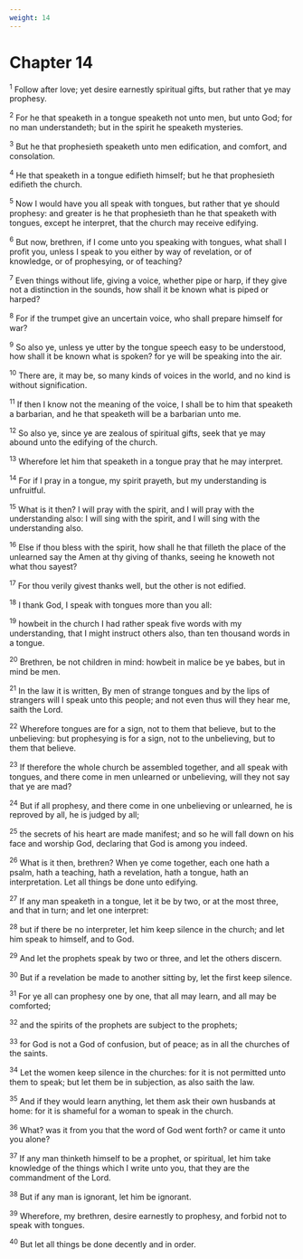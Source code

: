 ```yaml
---
weight: 14
---
```


# Chapter 14

<sup>1</sup> Follow after love; yet desire earnestly spiritual gifts, but rather that ye may prophesy. 

<sup>2</sup> For he that speaketh in a tongue speaketh not unto men, but unto God; for no man understandeth; but in the spirit he speaketh mysteries. 

<sup>3</sup> But he that prophesieth speaketh unto men edification, and comfort, and consolation. 

<sup>4</sup> He that speaketh in a tongue edifieth himself; but he that prophesieth edifieth the church. 

<sup>5</sup> Now I would have you all speak with tongues, but rather that ye should prophesy: and greater is he that prophesieth than he that speaketh with tongues, except he interpret, that the church may receive edifying. 

<sup>6</sup> But now, brethren, if I come unto you speaking with tongues, what shall I profit you, unless I speak to you either by way of revelation, or of knowledge, or of prophesying, or of teaching? 

<sup>7</sup> Even things without life, giving a voice, whether pipe or harp, if they give not a distinction in the sounds, how shall it be known what is piped or harped? 

<sup>8</sup> For if the trumpet give an uncertain voice, who shall prepare himself for war? 

<sup>9</sup> So also ye, unless ye utter by the tongue speech easy to be understood, how shall it be known what is spoken? for ye will be speaking into the air. 

<sup>10</sup> There are, it may be, so many kinds of voices in the world, and no kind is without signification. 

<sup>11</sup> If then I know not the meaning of the voice, I shall be to him that speaketh a barbarian, and he that speaketh will be a barbarian unto me. 

<sup>12</sup> So also ye, since ye are zealous of spiritual gifts, seek that ye may abound unto the edifying of the church. 

<sup>13</sup> Wherefore let him that speaketh in a tongue pray that he may interpret. 

<sup>14</sup> For if I pray in a tongue, my spirit prayeth, but my understanding is unfruitful. 

<sup>15</sup> What is it then? I will pray with the spirit, and I will pray with the understanding also: I will sing with the spirit, and I will sing with the understanding also. 

<sup>16</sup> Else if thou bless with the spirit, how shall he that filleth the place of the unlearned say the Amen at thy giving of thanks, seeing he knoweth not what thou sayest? 

<sup>17</sup> For thou verily givest thanks well, but the other is not edified. 

<sup>18</sup> I thank God, I speak with tongues more than you all: 

<sup>19</sup> howbeit in the church I had rather speak five words with my understanding, that I might instruct others also, than ten thousand words in a tongue. 

<sup>20</sup> Brethren, be not children in mind: howbeit in malice be ye babes, but in mind be men. 

<sup>21</sup> In the law it is written, By men of strange tongues and by the lips of strangers will I speak unto this people; and not even thus will they hear me, saith the Lord. 

<sup>22</sup> Wherefore tongues are for a sign, not to them that believe, but to the unbelieving: but prophesying is for a sign, not to the unbelieving, but to them that believe. 

<sup>23</sup> If therefore the whole church be assembled together, and all speak with tongues, and there come in men unlearned or unbelieving, will they not say that ye are mad? 

<sup>24</sup> But if all prophesy, and there come in one unbelieving or unlearned, he is reproved by all, he is judged by all; 

<sup>25</sup> the secrets of his heart are made manifest; and so he will fall down on his face and worship God, declaring that God is among you indeed. 

<sup>26</sup> What is it then, brethren? When ye come together, each one hath a psalm, hath a teaching, hath a revelation, hath a tongue, hath an interpretation. Let all things be done unto edifying. 

<sup>27</sup> If any man speaketh in a tongue, let it be by two, or at the most three, and that in turn; and let one interpret: 

<sup>28</sup> but if there be no interpreter, let him keep silence in the church; and let him speak to himself, and to God. 

<sup>29</sup> And let the prophets speak by two or three, and let the others discern. 

<sup>30</sup> But if a revelation be made to another sitting by, let the first keep silence. 

<sup>31</sup> For ye all can prophesy one by one, that all may learn, and all may be comforted; 

<sup>32</sup> and the spirits of the prophets are subject to the prophets; 

<sup>33</sup> for God is not a God of confusion, but of peace; as in all the churches of the saints. 

<sup>34</sup> Let the women keep silence in the churches: for it is not permitted unto them to speak; but let them be in subjection, as also saith the law. 

<sup>35</sup> And if they would learn anything, let them ask their own husbands at home: for it is shameful for a woman to speak in the church. 

<sup>36</sup> What? was it from you that the word of God went forth? or came it unto you alone? 

<sup>37</sup> If any man thinketh himself to be a prophet, or spiritual, let him take knowledge of the things which I write unto you, that they are the commandment of the Lord. 

<sup>38</sup> But if any man is ignorant, let him be ignorant. 

<sup>39</sup> Wherefore, my brethren, desire earnestly to prophesy, and forbid not to speak with tongues. 

<sup>40</sup> But let all things be done decently and in order. 


